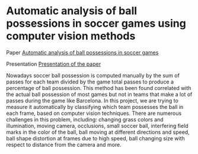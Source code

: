# Automatic analysis of ball possessions in soccer games using computer vision methods

Paper [Automatic analysis of ball possessions in soccer games](https://github.com/orsho/Automatic-analysis-of-ball-possessions-in-soccer-games-/blob/main/Automatic%20analysis%20of%20ball%20possessions%20in%20soccer%20games.pdf) 

Presentation [Presentation of the paper](https://drive.google.com/drive/folders/1aWsOPrmJxpLjyWoJXJGMWh5KnRHCGKR3?usp=sharing)

Nowadays soccer ball possession is computed manually by the sum of passes for each team
divided by the game total passes to produce a percentage of ball possession.
This method has been found correlated with the actual ball possession of most games but not in
teams that make a lot of passes during the game like Barcelona.
In this project, we are trying to measure it automatically by classifying which team possesses
the ball in each frame, based on computer vision techniques.
There are numerous challenges in this problem, including: changing grass colors and
illumination, moving camera, occlusions, small soccer ball, interfering field marks in the color of
the ball, ball moving at different directions and speed, ball shape distortion at frames due to high
speed, ball changing size with respect to distance from the camera and more.




